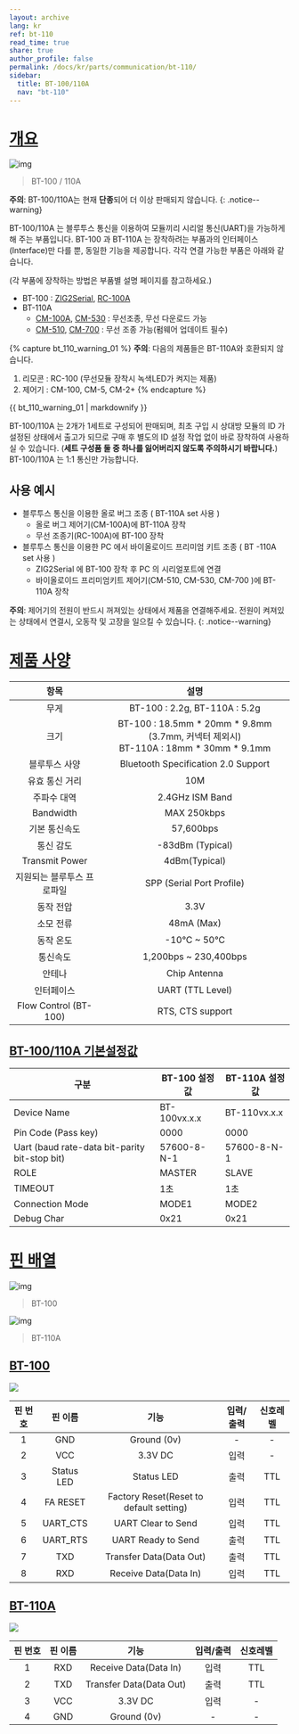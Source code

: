 ```yaml
---
layout: archive
lang: kr
ref: bt-110
read_time: true
share: true
author_profile: false
permalink: /docs/kr/parts/communication/bt-110/
sidebar:
  title: BT-100/110A
  nav: "bt-110"
---
```


# [개요](#개요)

![img](/assets/images/parts/communication/bt-110_product.jpg)

> BT-100 / 110A

**주의**: BT-100/110A는 현재 **단종**되어 더 이상 판매되지 않습니다. 
{: .notice--warning}

BT-100/110A 는 블루투스 통신을 이용하여 모듈끼리 시리얼 통신(UART)을 가능하게 해 주는 부품입니다. BT-100 과 BT-110A 는 장착하려는 부품과의 인터페이스(Interface)만 다를 뿐, 동일한 기능을 제공합니다. 각각 연결 가능한 부품은 아래와 같습니다.

(각 부품에 장착하는 방법은 부품별 설명 페이지를 참고하세요.)

- BT-100 : [ZIG2Serial], [RC-100A]
- BT-110A
  - [CM-100A], [CM-530] : 무선조종, 무선 다운로드 가능
  - [CM-510], [CM-700] : 무선 조종 가능(펌웨어 업데이트 필수)

{% capture bt_110_warning_01 %}
**주의**: 다음의 제품들은 BT-110A와 호환되지 않습니다.
1. 리모콘 : RC-100 (무선모듈 장착시 녹색LED가 켜지는 제품)
2. 제어기 : CM-100, CM-5, CM-2+
{% endcapture %}

<div class="notice--warning">{{ bt_110_warning_01 | markdownify }}</div>

BT-100/110A 는 2개가 1세트로 구성되어 판매되며, 최초 구입 시 상대방 모듈의 ID 가 설정된 상태에서 출고가 되므로 구매 후 별도의 ID 설정 작업 없이 바로 장착하여 사용하실 수 있습니다. (**세트 구성품 둘 중 하나를 잃어버리지 않도록 주의하시기 바랍니다.**)  
BT-100/110A 는 1:1 통신만 가능합니다.

## 사용 예시

- 블루투스 통신을 이용한 올로 버그 조종 ( BT-110A set 사용 )
  - 올로 버그 제어기(CM-100A)에 BT-110A 장착
  - 무선 조종기(RC-100A)에 BT-100 장착
- 블루투스 통신을 이용한 PC 에서 바이올로이드 프리미엄 키트 조종 ( BT -110A set 사용 )
  - ZIG2Serial 에 BT-100 장착 후 PC 의 시리얼포트에 연결
  - 바이올로이드 프리미엄키트 제어기(CM-510, CM-530, CM-700 )에 BT-110A 장착

**주의**: 제어기의 전원이 반드시 꺼져있는 상태에서 제품을 연결해주세요. 전원이 켜져있는 상태에서 연결시, 오동작 및 고장을 일으킬 수 있습니다. 
{: .notice--warning}


# [제품 사양](#제품-사양)

|항목|설명|
|:---:|:---:|
|무게|BT-100 : 2.2g, BT-110A : 5.2g|
|크기|BT-100 : 18.5mm * 20mm * 9.8mm (3.7mm, 커넥터 제외시)<br />BT-110A : 18mm * 30mm * 9.1mm|
|블루투스 사양| Bluetooth Specification 2.0 Support|
|유효 통신 거리|10M|
|주파수 대역|2.4GHz ISM Band|
|Bandwidth|MAX 250kbps|
|기본 통신속도|57,600bps|
|통신 감도|-83dBm (Typical)|
|Transmit Power|4dBm(Typical)|
|지원되는 블루투스 프로파일|SPP (Serial Port Profile)|
|동작 전압|3.3V|
|소모 전류|48mA (Max)|
|동작 온도|-10&deg;C ~ 50&deg;C|
|통신속도|1,200bps ~ 230,400bps|
|안테나|Chip Antenna|
|인터페이스|UART (TTL Level)|
|Flow Control (BT-100)|RTS, CTS support|


## [BT-100/110A 기본설정값](#bt-100110a-기본설정값)

| 구분                                      | BT-100 설정 값  | BT-110A 설정 값 |
| ---------------------------------------- | ------------ | ------------ |
| Device Name                              | BT-100vx.x.x | BT-110vx.x.x |
| Pin Code (Pass key)                      | 0000         | 0000         |
| Uart (baud rate-data bit-parity bit-stop bit) | 57600-8-N-1  | 57600-8-N-1  |
| ROLE                                     | MASTER       | SLAVE        |
| TIMEOUT                                  | 1초           | 1초          |
| Connection Mode                          | MODE1        | MODE2        |
| Debug Char                               | 0x21         | 0x21         |


# [핀 배열](#핀-배열)

![img](/assets/images/parts/communication/bt-110_01.png)

> BT-100

![img](/assets/images/parts/communication/bt-110_02.jpg)

> BT-110A

## [BT-100](#bt-100)

![](/assets/images/parts/communication/bt-110_01.png)

|핀 번호|핀 이름|기능|입력/출력|신호레벨|
|:---: |:---:|:---:|:---:|:---:|
|1|GND|Ground (0v)|-|-|
|2|VCC|3.3V DC|입력|-|
|3|Status LED|Status LED|출력|TTL|
|4|FA RESET|Factory Reset(Reset to default setting)|입력|TTL|
|5|UART_CTS|UART Clear to Send|입력|TTL|
|6|UART_RTS|UART Ready to Send|출력|TTL|
|7|TXD|Transfer Data(Data Out)|출력|TTL|
|8|RXD|Receive Data(Data In)|입력|TTL|

## [BT-110A](#bt-110a)

![](/assets/images/parts/communication/bt-110_02.jpg)

|핀 번호|핀 이름|기능|입력/출력|신호레벨|
|:---: |:---:|:---:|:---:|:---:|
|1|RXD|Receive Data(Data In)|입력|TTL|
|2|TXD|Transfer Data(Data Out)|출력|TTL|
|3|VCC|3.3V DC|입력|-|
|4|GND|Ground (0v)|-|-|

[ZIG2Serial]: /doc/kr/communication/zig2serial/
[RC-100A]: /doc/kr/communication/rc-100/
[CM-100A]: /doc/kr/controller/cm-100/
[CM-510]: /doc/kr/controller/cm-510/
[CM-530]: /doc/kr/connector/cm-530/
[CM-700]: /doc/kr/controller/cm-700/
